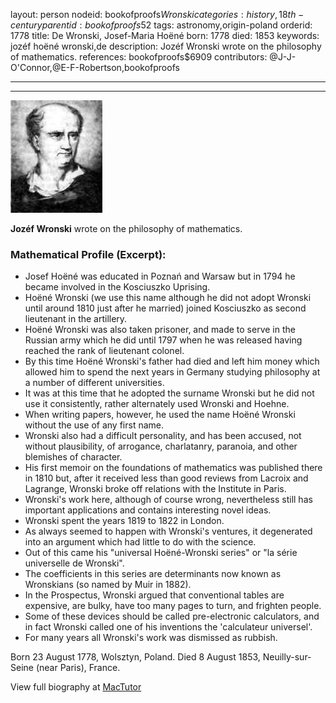 layout: person
nodeid: bookofproofs$Wronski
categories: history,18th-century
parentid: bookofproofs$52
tags: astronomy,origin-poland
orderid: 1778
title: De Wronski, Josef-Maria Hoëné
born: 1778
died: 1853
keywords: jozéf hoëné wronski,de
description: Jozéf Wronski wrote on the philosophy of mathematics.
references: bookofproofs$6909
contributors: @J-J-O'Connor,@E-F-Robertson,bookofproofs

---



---

![Wronski.jpg](https://github.com/bookofproofs/bookofproofs.github.io/blob/main/_sources/_assets/images/portraits/Wronski.jpg?raw=true)

**Jozéf Wronski** wrote on the philosophy of mathematics.

### Mathematical Profile (Excerpt):
* Josef Hoëné was educated in Poznań and Warsaw but in 1794 he became involved in the Kosciuszko Uprising.
* Hoëné Wronski (we use this name although he did not adopt Wronski until around 1810 just after he married) joined Kosciuszko as second lieutenant in the artillery.
* Hoëné Wronski was also taken prisoner, and made to serve in the Russian army which he did until 1797 when he was released having reached the rank of lieutenant colonel.
* By this time Hoëné Wronski's father had died and left him money which allowed him to spend the next years in Germany studying philosophy at a number of different universities.
* It was at this time that he adopted the surname Wronski but he did not use it consistently, rather alternately used Wronski and Hoehne.
* When writing papers, however, he used the name Hoëné Wronski without the use of any first name.
* Wronski also had a difficult personality, and has been accused, not without plausibility, of arrogance, charlatanry, paranoia, and other blemishes of character.
* His first memoir on the foundations of mathematics was published there in 1810 but, after it received less than good reviews from Lacroix and Lagrange, Wronski broke off relations with the Institute in Paris.
* Wronski's work here, although of course wrong, nevertheless still has important applications and contains interesting novel ideas.
* Wronski spent the years 1819 to 1822 in London.
* As always seemed to happen with Wronski's ventures, it degenerated into an argument which had little to do with the science.
* Out of this came his "universal Hoëné-Wronski series" or "la série universelle de Wronski".
* The coefficients in this series are determinants now known as Wronskians (so named by Muir in 1882).
* In the Prospectus, Wronski argued that conventional tables are expensive, are bulky, have too many pages to turn, and frighten people.
* Some of these devices should be called pre-electronic calculators, and in fact Wronski called one of his inventions the 'calculateur universel'.
* For many years all Wronski's work was dismissed as rubbish.

Born 23 August 1778, Wolsztyn, Poland. Died 8 August 1853, Neuilly-sur-Seine (near Paris), France.

View full biography at [MacTutor](https://mathshistory.st-andrews.ac.uk/Biographies/Wronski/)
